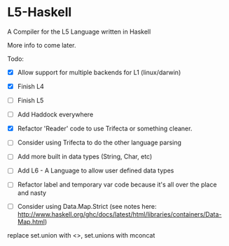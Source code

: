 L5-Haskell
==========

A Compiler for the L5 Language written in Haskell

More info to come later.

Todo:

 - [x] Allow support for multiple backends for L1 (linux/darwin)
 - [x] Finish L4
 - [ ] Finish L5
 - [ ] Add Haddock everywhere
 - [x] Refactor 'Reader' code to use Trifecta or something cleaner.
 - [ ] Consider using Trifecta to do the other language parsing
 - [ ] Add more built in data types (String, Char, etc)
 - [ ] Add L6 - A Language to allow user defined data types
 - [ ] Refactor label and temporary var code because it's all over the place and nasty
 - [ ] Consider using Data.Map.Strict (see notes here: http://www.haskell.org/ghc/docs/latest/html/libraries/containers/Data-Map.html)


 replace set.union with <>, set.unions with mconcat